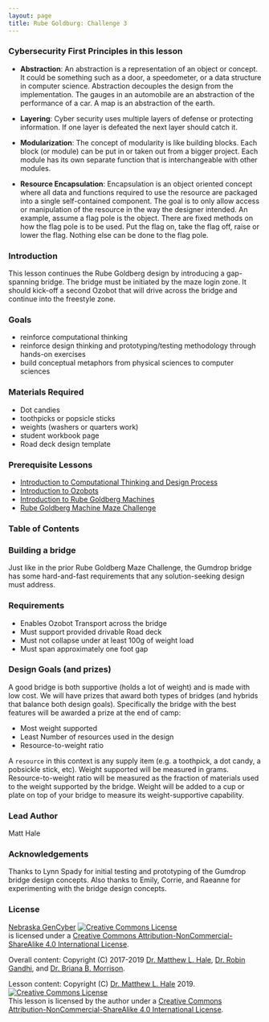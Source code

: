 ```yaml
---
layout: page
title: Rube Goldburg: Challenge 3
---
```

### Cybersecurity First Principles in this lesson
* __Abstraction__: An abstraction is a representation of an object or concept. It could be something such as a door, a speedometer, or a data structure in computer science. Abstraction decouples the design from the implementation. The gauges in an automobile are an abstraction of the performance of a car. A map is an abstraction of the earth.

* __Layering__: Cyber security uses multiple layers of defense or protecting information. If one layer is defeated the next layer should catch it.

* __Modularization__: The concept of modularity is like building blocks. Each block (or module) can be put in or taken out from a bigger project. Each module has its own separate function that is interchangeable with other modules.

* __Resource Encapsulation__: Encapsulation is an object oriented concept where all data and functions required to use the resource are packaged into a single self-contained component. The goal is to only allow access or manipulation of the resource in the way the designer intended. An example, assume a flag pole is the object. There are fixed methods on how the flag pole is to be used. Put the flag on, take the flag off, raise or lower the flag. Nothing else can be done to the flag pole.

### Introduction
This lesson continues the Rube Goldberg design by introducing a gap-spanning bridge. The bridge must be initiated by the maze login zone. It should kick-off a second Ozobot that will drive across the bridge and continue into the freestyle zone. 

### Goals
* reinforce computational thinking 
* reinforce design thinking and prototyping/testing methodology through hands-on exercises 
* build conceptual metaphors from physical sciences to computer sciences

### Materials Required
* Dot candies 
* toothpicks or popsicle sticks 
* weights (washers or quarters work)
* student workbook page
* Road deck design template

### Prerequisite Lessons
* [Introduction to Computational Thinking and Design Process](../introduction_to_computational_thinking_and_design_process/README.md)
* [Introduction to Ozobots](../intro_to_components_with_ozobots/README.md)
* [Introduction to Rube Goldberg Machines](../rube_goldberg_introduction/README.md)
* [Rube Goldberg Machine Maze Challenge](../rube_goldberg_maze_challenge/README.md)

### Table of Contents

### Building a bridge 
Just like in the prior Rube Goldberg Maze Challenge, the Gumdrop bridge has some hard-and-fast requirements that any solution-seeking design must address. 

### Requirements 
* Enables Ozobot Transport across the bridge 
* Must support provided drivable Road deck 
* Must not collapse under at least 100g of weight load 
* Must span approximately one foot gap 

### Design Goals (and prizes)
A good bridge is both supportive (holds a lot of weight) and is made with low cost. We will have prizes that award both types of bridges (and hybrids that balance both design goals). Specifically the bridge with the best features will be awarded a prize at the end of camp:

* Most weight supported 
* Least Number of resources used in the design 
* Resource-to-weight ratio 

A `resource` in this context is any supply item (e.g. a toothpick, a dot candy, a pobsickle stick, etc). Weight supported will be measured in grams. Resource-to-weight ratio will be measured as the fraction of materials used to the weight supported by the bridge. Weight will be added to a cup or plate on top of your bridge to measure its weight-supportive capability.

### Lead Author
Matt Hale 

### Acknowledgements
Thanks to Lynn Spady for initial testing and prototyping of the Gumdrop bridge design concepts. Also thanks to Emily, Corrie, and Raeanne for experimenting with the bridge design concepts. 

### License
[Nebraska GenCyber](https://www.nebraskagencyber.com) <a rel="license" href="http://creativecommons.org/licenses/by-nc-sa/4.0/"><img alt="Creative Commons License" style="border-width:0" src="https://i.creativecommons.org/l/by-nc-sa/4.0/88x31.png" /></a><br /> is licensed under a <a rel="license" href="http://creativecommons.org/licenses/by-nc-sa/4.0/">Creative Commons Attribution-NonCommercial-ShareAlike 4.0 International License</a>.

Overall content: Copyright (C) 2017-2019  [Dr. Matthew L. Hale](http://faculty.ist.unomaha.edu/mhale/), [Dr. Robin Gandhi](http://faculty.ist.unomaha.edu/rgandhi/), and [Dr. Briana B. Morrison](http://www.brianamorrison.net).

Lesson content: Copyright (C) [Dr. Matthew L. Hale](http://faculty.ist.unomaha.edu/mhale/) 2019.  
<a rel="license" href="http://creativecommons.org/licenses/by-nc-sa/4.0/"><img alt="Creative Commons License" style="border-width:0" src="https://i.creativecommons.org/l/by-nc-sa/4.0/88x31.png" /></a><br /><span xmlns:dct="http://purl.org/dc/terms/" property="dct:title">This lesson</span> is licensed by the author under a <a rel="license" href="http://creativecommons.org/licenses/by-nc-sa/4.0/">Creative Commons Attribution-NonCommercial-ShareAlike 4.0 International License</a>.
